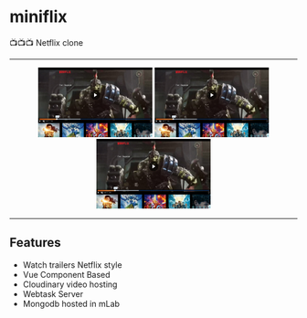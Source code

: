 # miniflix
:tv::tv::tv: Netflix clone

***

<div align="center">
  <img src="https://raw.githubusercontent.com/saintplay/miniflix/master/miniflix.jpg" width="200">
  <img src="https://raw.githubusercontent.com/saintplay/miniflix/master/miniflix.jpg" width="200">
  <img src="https://raw.githubusercontent.com/saintplay/miniflix/master/miniflix.jpg" width="200">
</div>

***

## Features

- Watch trailers Netflix style
- Vue Component Based
- Cloudinary video hosting
- Webtask Server
- Mongodb hosted in mLab
